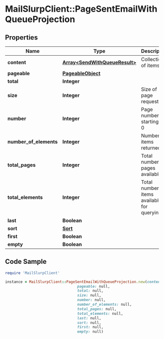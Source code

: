 # MailSlurpClient::PageSentEmailWithQueueProjection

## Properties

Name | Type | Description | Notes
------------ | ------------- | ------------- | -------------
**content** | [**Array&lt;SendWithQueueResult&gt;**](SendWithQueueResult) | Collection of items | 
**pageable** | [**PageableObject**](PageableObject) |  | [optional] 
**total** | **Integer** |  | [optional] 
**size** | **Integer** | Size of page requested | 
**number** | **Integer** | Page number starting at 0 | 
**number_of_elements** | **Integer** | Number of items returned | 
**total_pages** | **Integer** | Total number of pages available | 
**total_elements** | **Integer** | Total number of items available for querying | 
**last** | **Boolean** |  | [optional] 
**sort** | [**Sort**](Sort) |  | [optional] 
**first** | **Boolean** |  | [optional] 
**empty** | **Boolean** |  | [optional] 

## Code Sample

```ruby
require 'MailSlurpClient'

instance = MailSlurpClient::PageSentEmailWithQueueProjection.new(content: null,
                                 pageable: null,
                                 total: null,
                                 size: null,
                                 number: null,
                                 number_of_elements: null,
                                 total_pages: null,
                                 total_elements: null,
                                 last: null,
                                 sort: null,
                                 first: null,
                                 empty: null)
```


